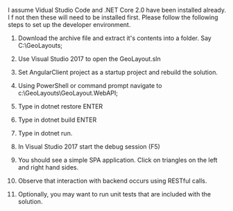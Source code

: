  I assume Vidual Studio Code and .NET Core 2.0 have been installed already. I f not then these will need to be installed first.
Please follow the following steps to set up the developer environment.

1. Download the archive file and extract it's contents into a folder. Say C:\GeoLayouts;
2. Use Visual Studio 2017 to open the GeoLayout.sln
3. Set AngularClient project as a startup project and rebuild the solution.
4. Using PowerShell or command prompt navigate to c:\GeoLayouts\GeoLayout.WebAPI;
5. Type in dotnet restore ENTER
6. Type in dotnet build ENTER
7. Type in dotnet run.

8. In Visual Studio 2017 start the debug session (F5)
9. You should see a simple SPA application. Click on triangles on the left and right hand sides.
10. Observe that interaction with backend occurs using RESTful calls.
11. Optionally, you may want to run unit tests that are included with the solution.
